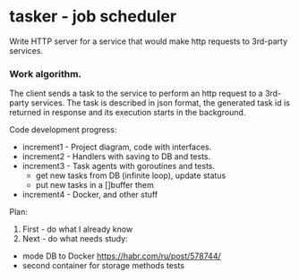 # tasker - job scheduler

Write HTTP server for a service that would make http requests to 3rd-party services.

### Work algorithm.
The client sends a task to the service to perform an http request to a 3rd-party services. The task is described in json format, the generated task id is returned in response and its execution starts in the background.

Code development progress:

- increment1 - Project diagram, code with interfaces.
- increment2 - Handlers with saving to DB and tests.
- increment3 - Task agents with goroutines and tests.
  - get new tasks from DB (infinite loop), update status
  - put new tasks in a []buffer them 
- increment4 - Docker, and other stuff

Plan:
1. First - do what I already know 
2. Next - do what needs study:
- mode DB to Docker
https://habr.com/ru/post/578744/
- second container for storage methods tests
